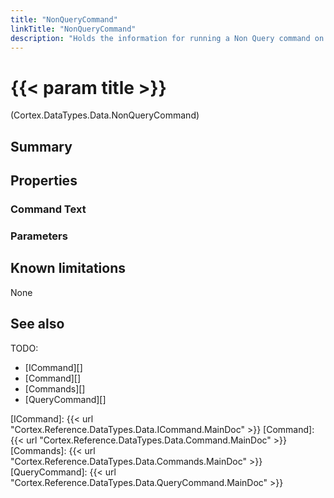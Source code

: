 ```yaml
---
title: "NonQueryCommand"
linkTitle: "NonQueryCommand"
description: "Holds the information for running a Non Query command on a data source."
---
```


# {{< param title >}}

<p class="namespace">(Cortex.DataTypes.Data.NonQueryCommand)</p>

## Summary

## Properties

### Command Text

### Parameters

## Known limitations

None

## See also

TODO:

- [ICommand][]
- [Command][]
- [Commands][]
- [QueryCommand][]

[ICommand]: {{< url "Cortex.Reference.DataTypes.Data.ICommand.MainDoc" >}}
[Command]: {{< url "Cortex.Reference.DataTypes.Data.Command.MainDoc" >}}
[Commands]: {{< url "Cortex.Reference.DataTypes.Data.Commands.MainDoc" >}}
[QueryCommand]: {{< url "Cortex.Reference.DataTypes.Data.QueryCommand.MainDoc" >}}
